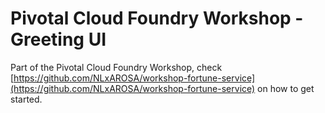 # Pivotal Cloud Foundry Workshop - Greeting UI

Part of the Pivotal Cloud Foundry Workshop, check [https://github.com/NLxAROSA/workshop-fortune-service](https://github.com/NLxAROSA/workshop-fortune-service) on how to get started.